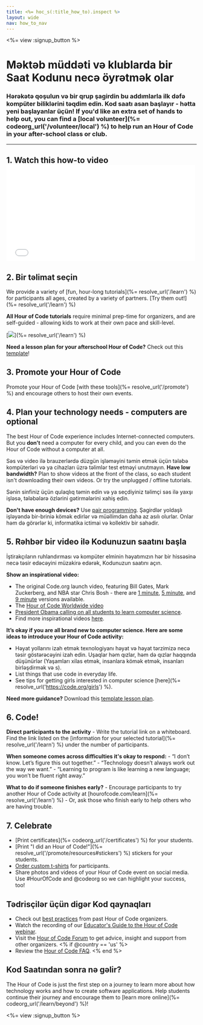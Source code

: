 ```yaml
---
title: <%= hoc_s(:title_how_to).inspect %>
layout: wide
nav: how_to_nav
---
```

<%= view :signup_button %>

# Məktəb müddəti və klublarda bir Saat Kodunu necə öyrətmək olar

### Hərəkətə qoşulun və bir qrup şagirdin bu addımlarla ilk dəfə kompüter biliklərini təqdim edin. Kod saatı asan başlayır - hətta yeni başlayanlar üçün! If you'd like an extra set of hands to help out, you can find a [local volunteer](%= codeorg_url('/volunteer/local') %) to help run an Hour of Code in your after-school class or club.

* * *

## 1. Watch this how-to video <iframe width="500" height="255" src="//www.youtube.com/embed/SrnvvWDm73k" frameborder="0" allowfullscreen mark="crwd-mark"></iframe> 

## 2. Bir təlimat seçin

We provide a variety of [fun, hour-long tutorials](%= resolve_url('/learn') %) for participants all ages, created by a variety of partners. [Try them out!](%= resolve_url('/learn') %)

**All Hour of Code tutorials** require minimal prep-time for organizers, and are self-guided - allowing kids to work at their own pace and skill-level.

[![](/images/fit-700/tutorials.png)](%= resolve_url('/learn') %)

**Need a lesson plan for your afterschool Hour of Code?** Check out this [template](/files/AfterschoolEducatorLessonPlanOutline.docx)!

## 3. Promote your Hour of Code

Promote your Hour of Code [with these tools](%= resolve_url('/promote') %) and encourage others to host their own events.

## 4. Plan your technology needs - computers are optional

The best Hour of Code experience includes Internet-connected computers. But you **don’t** need a computer for every child, and you can even do the Hour of Code without a computer at all.

Səs və video ilə brauzerlərdə düzgün işləməyini təmin etmək üçün tələbə kompüterləri və ya cihazları üzrə təlimlər test etməyi unutmayın. **Have low bandwidth?** Plan to show videos at the front of the class, so each student isn't downloading their own videos. Or try the unplugged / offline tutorials.

Sənin sinfiniz üçün qulaqlıq təmin edin və ya seçdiyiniz təlimçi səs ilə yaxşı işləsə, tələbələrə özlərini gətirmələrini xahiş edin.

**Don't have enough devices?** Use [pair programming](https://www.youtube.com/watch?v=vgkahOzFH2Q). Şagirdlər yoldaşlı işləyəndə bir-briniə kömək edirlər və müəllimdən daha az asılı olurlar. Onlar həm də görərlər ki, informatika ictimai və kollektiv bir sahədir.

## 5. Rəhbər bir video ilə Kodunuzun saatını başla

İştirakçıların ruhlandırması və kompüter elminin həyatımızın hər bir hissəsinə necə təsir edəcəyini müzakirə edərək, Kodunuzun saatını açın.

**Show an inspirational video:**

- The original Code.org launch video, featuring Bill Gates, Mark Zuckerberg, and NBA star Chris Bosh - there are [1 minute](https://www.youtube.com/watch?v=qYZF6oIZtfc), [5 minute](https://www.youtube.com/watch?v=nKIu9yen5nc), and [9 minute](https://www.youtube.com/watch?v=dU1xS07N-FA) versions available.
- The [Hour of Code Worldwide video](https://www.youtube.com/watch?v=KsOIlDT145A)
- [President Obama calling on all students to learn computer science](https://www.youtube.com/watch?v=6XvmhE1J9PY).
- Find more inspirational videos [here](https://www.youtube.com/playlist?list=PLzdnOPI1iJNfpD8i4Sx7U0y2MccnrNZuP).

**It’s okay if you are all brand new to computer science. Here are some ideas to introduce your Hour of Code activity:**

- Həyat yollarını izah etmək texnologiyanı həyat və həyat tərzimizə necə təsir göstərəcəyini izah edin. Uşaqlar həm qızlar, həm də qızlar haqqında düşünürlər (Yaşamları xilas etmək, insanlara kömək etmək, insanları birləşdirmək və s).
- List things that use code in everyday life.
- See tips for getting girls interested in computer science [here](%= resolve_url('https://code.org/girls') %).

**Need more guidance?** Download this [template lesson plan](/files/AfterschoolEducatorLessonPlanOutline.docx).

## 6. Code!

**Direct participants to the activity** - Write the tutorial link on a whiteboard. Find the link listed on the [information for your selected tutorial](%= resolve_url('/learn') %) under the number of participants.

**When someone comes across difficulties it's okay to respond:** - “I don’t know. Let’s figure this out together.” - “Technology doesn’t always work out the way we want.” - “Learning to program is like learning a new language; you won’t be fluent right away.”

**What to do if someone finishes early?** - Encourage participants to try another Hour of Code activity at [hourofcode.com/learn](%= resolve_url('/learn') %) - Or, ask those who finish early to help others who are having trouble.

## 7. Celebrate

- [Print certificates](%= codeorg_url('/certificates') %) for your students.
- [Print "I did an Hour of Code!"](%= resolve_url('/promote/resources#stickers') %) stickers for your students.
- [Order custom t-shirts](http://blog.code.org/post/132608499493/hour-of-code-shirts-and-more) for participants.
- Share photos and videos of your Hour of Code event on social media. Use #HourOfCode and @codeorg so we can highlight your success, too!

## Tədrisçilər üçün digər Kod qaynaqları

- Check out [best practices](http://www.slideshare.net/TeachCode/hour-of-code-best-practices-for-successful-educators-51273466) from past Hour of Code organizers.
- Watch the recording of our [Educator's Guide to the Hour of Code webinar](https://youtu.be/EJeMeSW2-Mw).
- Visit the [Hour of Code Forum](http://forum.code.org/c/plc/hour-of-code) to get advice, insight and support from other organizers. <% if @country == 'us' %>
- Review the [Hour of Code FAQ](https://support.code.org/hc/en-us/categories/200147083-Hour-of-Code). <% end %>

## Kod Saatından sonra nə gəlir?

The Hour of Code is just the first step on a journey to learn more about how technology works and how to create software applications. Help students continue their journey and encourage them to [learn more online](%= codeorg_url('/learn/beyond') %)!

<%= view :signup_button %>